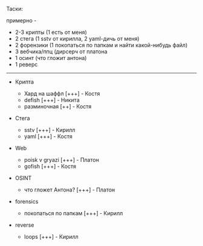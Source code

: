 Таски:

примерно -
- 2-3 крипты (1 есть от меня)
- 2 стега (1 sstv от кирилла, 2 yaml-дичь от меня)
- 2 форензики (1 покопаться по  папкам и найти какой-нибудь файл)
- 3 вебчика/ппц (дирсерч от платона
- 1 осинт (что гложит антона)
- 1 реверс

----

- Крипта
  - Хард на шаффл [+++] - Костя
  - defish [+++] - Никита
  - разминочная [++] - Костя

- Стега
  - sstv [+++] - Кирилл
  - yaml [+++] - Костя

- Web
  - poisk v gryazi [+++] - Платон
  - gofish [+++] - Костя

- OSINT
  - что гложет Антона? [+++] - Платон

- forensics
  - покопаться по папкам [+++] - Кирилл

- reverse
  - loops [+++] - Кирилл
